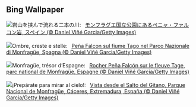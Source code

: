 ## Bing Wallpaper
![](https://www.bing.com/th?id=OHR.ExtremaduraJamon_JA-JP6016561282_UHD.jpg&w=1000)岩山を挟んで流れる二本の川:&nbsp;&ensp;[モンフラグエ国立公園にあるペニャ・ファルコン岩, スペイン (© Daniel Viñé Garcia/Getty Images)](https://www.bing.com/th?id=OHR.ExtremaduraJamon_JA-JP6016561282_UHD.jpg)
<br><br/>
![](https://www.bing.com/th?id=OHR.ExtremaduraJamon_IT-IT9213887969_UHD.jpg&w=1000)Ombre, creste e stelle:&nbsp;&ensp;[Peña Falcon sul fiume Tago nel Parco Nazionale di Monfragüe, Spagna (© Daniel Viñé Garcia/Getty Images)](https://www.bing.com/th?id=OHR.ExtremaduraJamon_IT-IT9213887969_UHD.jpg)
<br><br/>
![](https://www.bing.com/th?id=OHR.ExtremaduraJamon_FR-FR4206695043_UHD.jpg&w=1000)Monfragüe, trésor d’Espagne:&nbsp;&ensp;[Rocher Peña Falcón sur le fleuve Tage, parc national de Monfragüe, Espagne (© Daniel Viñé Garcia/Getty Images)](https://www.bing.com/th?id=OHR.ExtremaduraJamon_FR-FR4206695043_UHD.jpg)
<br><br/>
![](https://www.bing.com/th?id=OHR.ExtremaduraJamon_ES-ES8041175238_UHD.jpg&w=1000)¡Prepárate para mirar al cielo!:&nbsp;&ensp;[Vista desde el Salto del Gitano, Parque Nacional de Monfragüe, Cáceres, Extremadura, España (© Daniel Viñé Garcia/Getty Images)](https://www.bing.com/th?id=OHR.ExtremaduraJamon_ES-ES8041175238_UHD.jpg)
<br><br/>
